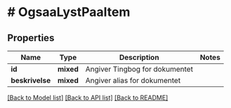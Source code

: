 # # OgsaaLystPaaItem

## Properties

Name | Type | Description | Notes
------------ | ------------- | ------------- | -------------
**id** | **mixed** | Angiver Tingbog for dokumentet |
**beskrivelse** | **mixed** | Angiver alias for dokumentet |

[[Back to Model list]](../../README.md#models) [[Back to API list]](../../README.md#endpoints) [[Back to README]](../../README.md)
